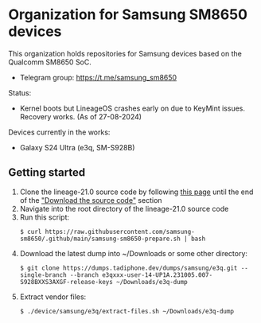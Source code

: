 # Organization for Samsung SM8650 devices
This organization holds repositories for Samsung devices based on the Qualcomm SM8650 SoC.
* Telegram group: https://t.me/samsung_sm8650

Status:
 * Kernel boots but LineageOS crashes early on due to KeyMint issues. Recovery works. (As of 27-08-2024)

Devices currently in the works:
 * Galaxy S24 Ultra (e3q, SM-S928B)

## Getting started
1. Clone the lineage-21.0 source code by following [this page](https://wiki.lineageos.org/emulator) until the end of the ["Download the source code"](https://wiki.lineageos.org/emulator#download-the-source-code) section
2. Navigate into the root directory of the lineage-21.0 source code
3. Run this script:
    ```
    $ curl https://raw.githubusercontent.com/samsung-sm8650/.github/main/samsung-sm8650-prepare.sh | bash
    ```
4. Download the latest dump into ~/Downloads or some other directory:
    ```
    $ git clone https://dumps.tadiphone.dev/dumps/samsung/e3q.git --single-branch --branch e3qxxx-user-14-UP1A.231005.007-S928BXXS3AXGF-release-keys ~/Downloads/e3q-dump
    ```
5. Extract vendor files:
    ```
    $ ./device/samsung/e3q/extract-files.sh ~/Downloads/e3q-dump
    ```
